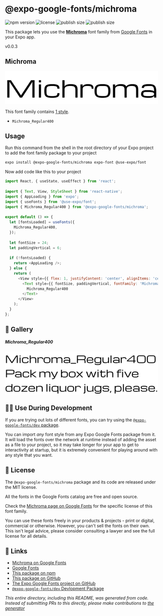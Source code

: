 # @expo-google-fonts/michroma

![npm version](https://flat.badgen.net/npm/v/@expo-google-fonts/michroma)
![license](https://flat.badgen.net/github/license/expo/google-fonts)
![publish size](https://flat.badgen.net/packagephobia/install/@expo-google-fonts/michroma)
![publish size](https://flat.badgen.net/packagephobia/publish/@expo-google-fonts/michroma)

This package lets you use the [**Michroma**](https://fonts.google.com/specimen/Michroma) font family from [Google Fonts](https://fonts.google.com/) in your Expo app.

v0.0.3

## Michroma

![Michroma](./font-family.png)

This font family contains [1 style](#-gallery).

- `Michroma_Regular400`

## Usage

Run this command from the shell in the root directory of your Expo project to add the font family package to your project
```sh
expo install @expo-google-fonts/michroma expo-font @use-expo/font
```

Now add code like this to your project
```js
import React, { useState, useEffect } from 'react';

import { Text, View, StyleSheet } from 'react-native';
import { AppLoading } from 'expo';
import { useFonts } from '@use-expo/font';
import { Michroma_Regular400 } from '@expo-google-fonts/michroma';

export default () => {
  let [fontsLoaded] = useFonts({
    Michroma_Regular400,
  });

  let fontSize = 24;
  let paddingVertical = 6;

  if (!fontsLoaded) {
    return <AppLoading />;
  } else {
    return (
      <View style={{ flex: 1, justifyContent: 'center', alignItems: 'center' }}>
        <Text style={{ fontSize, paddingVertical, fontFamily: 'Michroma_Regular400' }}>
          Michroma_Regular400
        </Text>
      </View>
    );
  }
};

```

## 🔡 Gallery

##### Michroma_Regular400
![Michroma_Regular400](./5799106e7f554ca9657d0f56c31b6babe55b321aefea779d8eae0c68dec1fd03.ttf.png)


## 👩‍💻 Use During Development

If you are trying out lots of different fonts, you can try using the [`@expo-google-fonts/dev` package](https://github.com/expo/google-fonts/tree/master/font-packages/dev#readme).

You can import *any* font style from any Expo Google Fonts package from it. It will load the fonts
over the network at runtime instead of adding the asset as a file to your project, so it may take longer
for your app to get to interactivity at startup, but it is extremely convenient
for playing around with any style that you want.

## 📖 License

The `@expo-google-fonts/michroma` package and its code are released under the MIT license.

All the fonts in the Google Fonts catalog are free and open source.

Check the [Michroma page on Google Fonts](https://fonts.google.com/specimen/Michroma) for the specific license of this font family.

You can use these fonts freely in your products & projects - print or digital, commercial or otherwise. However, you can't sell the fonts on their own. This isn't legal advice, please consider consulting a lawyer and see the full license for all details.

## 🔗 Links

- [Michroma on Google Fonts](https://fonts.google.com/specimen/Michroma)
- [Google Fonts](https://fonts.google.com/)
- [This package on npm](https://www.npmjs.com/package/@expo-google-fonts/michroma)
- [This package on GitHub](https://github.com/expo/google-fonts/tree/master/font-packages/michroma)
- [The Expo Google Fonts project on GitHub](https://github.com/expo/google-fonts)
- [`@expo-google-fonts/dev` Devlopment Package](https://github.com/expo/google-fonts/tree/master/font-packages/dev)


*This entire directory, including this README, was generated from code. Instead of submitting PRs to this directly, please make contributions to [the generator](https://github.com/expo/google-fonts/tree/master/packages/generator)*
